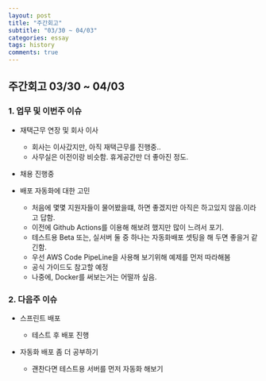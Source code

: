 ```yaml
---
layout: post
title: "주간회고"
subtitle: "03/30 ~ 04/03"
categories: essay
tags: history
comments: true
---
```


## 주간회고 03/30 ~ 04/03

### 1. 업무 및 이번주 이슈

- 재택근무 연장 및 회사 이사

  - 회사는 이사갔지만, 아직 재택근무를 진행중..
  - 사무실은 이전이랑 비슷함. 휴게공간만 더 좋아진 정도.

- 채용 진행중

- 배포 자동화에 대한 고민
  - 처음에 몇몇 지원자들이 물어봤을떄, 하면 좋겠지만 아직은 하고있지 않음.이라고 답함.
  - 이전에 Github Actions를 이용해 해보려 했지만 많이 느려서 포기.
  - 테스트용 Beta 또는, 실서버 둘 중 하나는 자동화배포 셋팅을 해 두면 좋을거 같긴함.
  - 우선 AWS Code PipeLine을 사용해 보기위해 예제를 먼저 따라해봄
  - 공식 가이드도 참고할 예정
  - 나중에, Docker를 써보는거는 어떨까 싶음.

### 2. 다음주 이슈

- 스프린트 배포

  - 테스트 후 배포 진행

- 자동화 배포 좀 더 공부하기
  - 괜찬다면 테스트용 서버를 먼저 자동화 해보기
